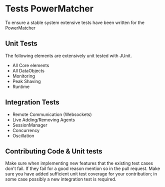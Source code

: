 # Tests PowerMatcher

To ensure a stable system extensive tests have been written for the PowerMatcher

## Unit Tests

The following elements are extensively unit tested with JUnit.

* All Core elements
* All DataObjects
* Monitoring 
* Peak Shaving
* Runtime


## Integration Tests

* Remote Communication (Websockets)
* Live Adding/Removing Agents
* SessionManager
* Concurrency
* Oscillation

## Contributing Code & Unit tests

Make sure when implementing new features that the existing test cases don't fail. If they fail for a good reason mention so in the pull request.
Make sure you have added sufficient unit test coverage for your contribution; in some case possibly a new integration test is required.

